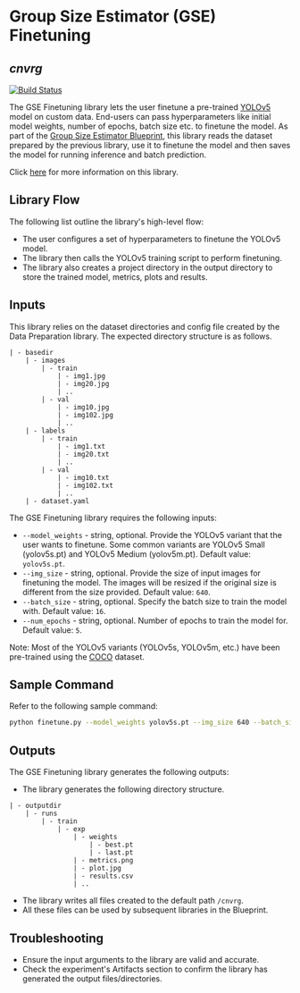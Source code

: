 # Group Size Estimator (GSE) Finetuning
## _cnvrg_

[![Build Status](https://travis-ci.org/joemccann/dillinger.svg?branch=master)](https://travis-ci.org/joemccann/dillinger)

The GSE Finetuning library lets the user finetune a pre-trained [YOLOv5](https://github.com/ultralytics/yolov5) model on custom data. End-users can pass hyperparameters like initial model weights, number of epochs, batch size etc. to finetune the model. As part of the [Group Size Estimator Blueprint](), this library reads the dataset prepared by the previous library, use it to finetune the model and then saves the model for running inference and batch prediction.

Click [here]() for more information on this library.

## Library Flow
The following list outline the library's high-level flow:
- The user configures a set of hyperparameters to finetune the YOLOv5 model.
- The library then calls the YOLOv5 training script to perform finetuning.
- The library also creates a project directory in the output directory to store the trained model, metrics, plots and results.

## Inputs
This library relies on the dataset directories and config file created by the Data Preparation library. The expected directory structure is as follows.
```
| - basedir
    | - images
        | - train
            | - img1.jpg
            | - img20.jpg
            | ..
        | - val
            | - img10.jpg
            | - img102.jpg
            | ..
    | - labels
        | - train
            | - img1.txt
            | - img20.txt
            | ..
        | - val
            | - img10.txt
            | - img102.txt
            | ..
    | - dataset.yaml
```

The GSE Finetuning library requires the following inputs:
* `--model_weights` - string, optional. Provide the YOLOv5 variant that the user wants to finetune. Some common variants are YOLOv5 Small (yolov5s.pt) and YOLOv5 Medium (yolov5m.pt). Default value: `yolov5s.pt`.
* `--img_size` - string, optional. Provide the size of input images for finetuning the model. The images will be resized if the original size is different from the size provided. Default value: `640`.
* `--batch_size` - string, optional. Specify the batch size to train the model with. Default value: `16`.
* `--num_epochs` - string, optional. Number of epochs to train the model for. Default value: `5`.

Note: Most of the YOLOv5 variants (YOLOv5s, YOLOv5m, etc.) have been pre-trained using the [COCO](https://cocodataset.org/#home) dataset.

## Sample Command
Refer to the following sample command:

```bash
python finetune.py --model_weights yolov5s.pt --img_size 640 --batch_size 16 --num_epochs 5
```

## Outputs
The GSE Finetuning library generates the following outputs:
- The library generates the following directory structure.
```
| - outputdir
    | - runs
        | - train
            | - exp
                | - weights
                    | - best.pt
                    | - last.pt
                | - metrics.png
                | - plot.jpg
                | - results.csv
                | ..
```
- The library writes all files created to the default path `/cnvrg`.
- All these files can be used by subsequent libraries in the Blueprint.

## Troubleshooting
- Ensure the input arguments to the library are valid and accurate.
- Check the experiment's Artifacts section to confirm the library has generated the output files/directories.